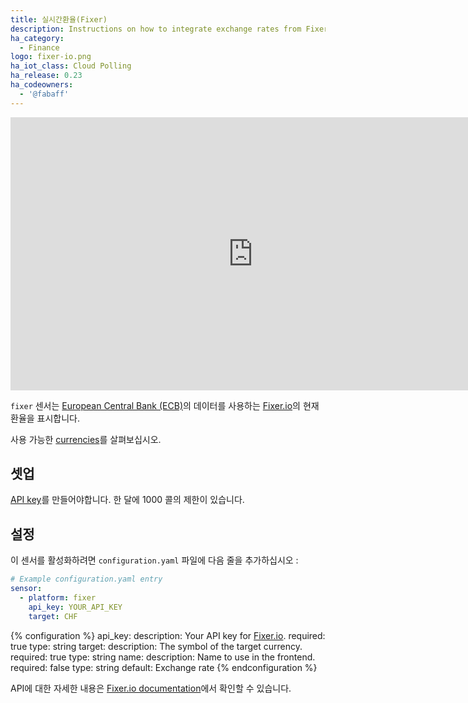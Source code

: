 ```yaml
---
title: 실시간환율(Fixer)
description: Instructions on how to integrate exchange rates from Fixer.io within Home Assistant.
ha_category:
  - Finance
logo: fixer-io.png
ha_iot_class: Cloud Polling
ha_release: 0.23
ha_codeowners:
  - '@fabaff'
---
```


<div class='videoWrapper'>
<iframe width="776" height="437" src="https://www.youtube.com/embed/u1zb4dHthss" frameborder="0" allow="accelerometer; autoplay; encrypted-media; gyroscope; picture-in-picture" allowfullscreen></iframe>
</div>

`fixer` 센서는  [European Central Bank (ECB)](https://www.ecb.europa.eu)의 데이터를 사용하는 [Fixer.io](https://fixer.io/)의 현재 환율을 표시합니다.

사용 가능한 [currencies](https://fixer.io/symbols)를 살펴보십시오. 

## 셋업

[API key](https://fixer.io/product)를 만들어야합니다. 한 달에 1000 콜의 제한이 있습니다.

## 설정

이 센서를 활성화하려면 `configuration.yaml` 파일에 다음 줄을 추가하십시오 :

```yaml
# Example configuration.yaml entry
sensor:
  - platform: fixer
    api_key: YOUR_API_KEY
    target: CHF
```

{% configuration %}
api_key:
  description: Your API key for [Fixer.io](https://fixer.io/).
  required: true
  type: string
target:
  description: The symbol of the target currency.
  required: true
  type: string
name:
  description: Name to use in the frontend.
  required: false
  type: string
  default: Exchange rate
{% endconfiguration %}

API에 대한 자세한 내용은 [Fixer.io documentation](https://fixer.io/documentation)에서 확인할 수 있습니다.
